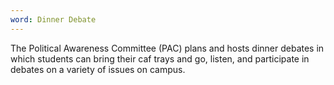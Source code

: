 ```yaml
---
word: Dinner Debate
---
```


The Political Awareness Committee (PAC) plans and hosts dinner debates in which students can bring their caf trays and go, listen, and participate in debates on a variety of issues on campus.
